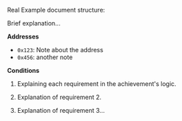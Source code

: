 Real Example document structure:

Brief explanation...

**Addresses**

- `0x123`: Note about the address
- `0x456`: another note

**Conditions**

1. Explaining each requirement in the achievement's logic.

2. Explanation of requirement 2.

3. Explanation of requirement 3...